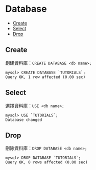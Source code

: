# Database

- [Create](#Create)
- [Select](#Select)
- [Drop](#Drop)

<a name="Create"></a>
## Create

創建資料庫：`CREATE DATABASE <db name>;`

```mysql
mysql> CREATE DATABASE `TUTORIALS`;
Query OK, 1 row affected (0.00 sec)
```

<a name="Select"></a>
## Select

選擇資料庫：`USE <db name>;`

```mysql
mysql> USE `TUTORIALS`;
Database changed
```

<a name="Drop"></a>
## Drop

刪除資料庫：`DROP DATABASE <db name>;`

```mysql
mysql> DROP DATABASE `TUTORIALS`;
Query OK, 0 rows affected (0.00 sec)
```